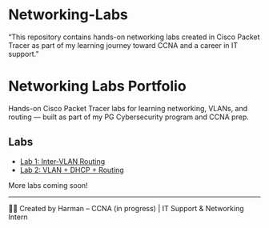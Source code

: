 # Networking-Labs
“This repository contains hands-on networking labs created in Cisco Packet Tracer as part of my learning journey toward CCNA and a career in IT support.”
# Networking Labs Portfolio

Hands-on Cisco Packet Tracer labs for learning networking, VLANs, and routing — built as part of my PG Cybersecurity program and CCNA prep.

## Labs

- [Lab 1: Inter-VLAN Routing](./lab1-inter-vlan-routing)
- [Lab 2: VLAN + DHCP + Routing](./lab2-vlan-dhcp-routing)

More labs coming soon!

---

👨‍💻 Created by Harman – CCNA (in progress) | IT Support & Networking Intern

